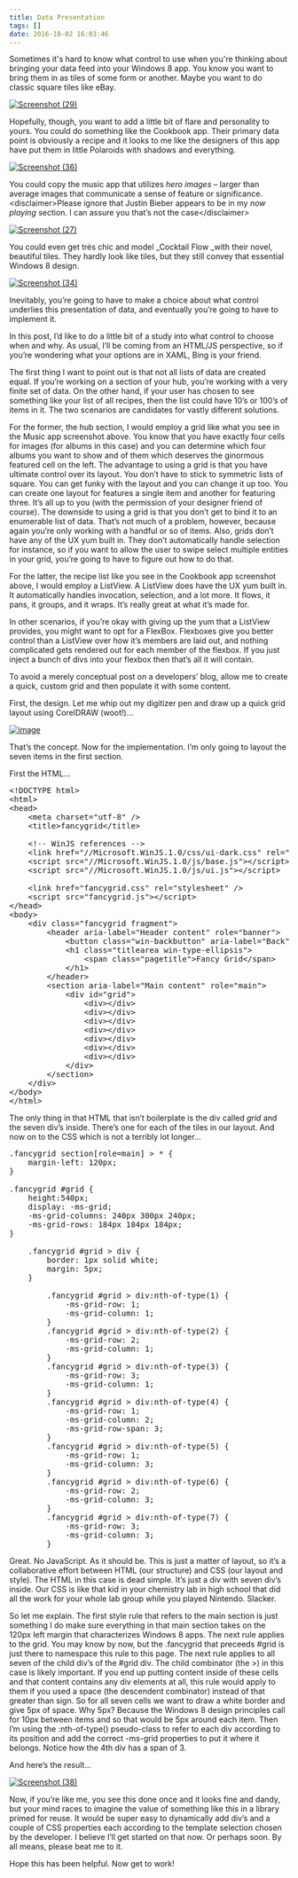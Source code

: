 ```yaml
---
title: Data Presentation
tags: []
date: 2016-10-02 16:03:46
---
```


Sometimes it&#39;s hard to know what control to use when you&#39;re thinking about bringing your data feed into your Windows 8 app. You know you want to bring them in as tiles of some form or another. Maybe you want to do classic square tiles like eBay.

[![](http://codefoster.blob.core.windows.net/site/image/b38b74f11a0e4a2c8bc27797672fc6fb/datapresentation_01_1.png "Screenshot (29)")](http://{fix}/image.axd?picture=Windows-Live-Writer/2d63a4248098/489A76C9/Screenshot-29.png)

Hopefully, though, you want to add a little bit of flare and personality to yours. You could do something like the Cookbook app. Their primary data point is obviously a recipe and it looks to me like the designers of this app have put them in little Polaroids with shadows and everything.

[![](http://codefoster.blob.core.windows.net/site/image/e245ee734494425bae4efa25d6749a94/datapresentation_02_1.png "Screenshot (36)")](http://{fix}/image.axd?picture=Windows-Live-Writer/2d63a4248098/2330835B/Screenshot-36.png)

You could copy the music app that utilizes _hero images_ &ndash; larger than average images that communicate a sense of feature or significance. &lt;disclaimer&gt;Please ignore that Justin Bieber appears to be in my _now playing_ section. I can assure you that&rsquo;s not the case&lt;/disclaimer&gt;

[![](http://codefoster.blob.core.windows.net/site/image/75fd3ed222e44941a7d1294053c35dcf/datapresentation_03_1.png "Screenshot (27)")](http://{fix}/image.axd?picture=Windows-Live-Writer/2d63a4248098/08C06A77/Screenshot-27.png)

You could even get tr&eacute;s chic and model _Cocktail Flow _with their novel, beautiful tiles. They hardly look like tiles, but they still convey that essential Windows 8 design.

[![](http://codefoster.blob.core.windows.net/site/image/9f5326cca46a4cc885fdfa201255dba5/datapresentation_04_1.png "Screenshot (34)")](http://{fix}/image.axd?picture=Windows-Live-Writer/2d63a4248098/055ED2CF/Screenshot-34.png)

Inevitably, you&rsquo;re going to have to make a choice about what control underlies this presentation of data, and eventually you&rsquo;re going to have to implement it.

In this post, I&rsquo;d like to do a little bit of a study into what control to choose when and why. As usual, I&rsquo;ll be coming from an HTML/JS perspective, so if you&rsquo;re wondering what your options are in XAML, Bing is your friend.

The first thing I want to point out is that not all lists of data are created equal. If you&rsquo;re working on a section of your hub, you&rsquo;re working with a very finite set of data. On the other hand, if your user has chosen to see something like your list of all recipes, then the list could have 10&rsquo;s or 100&rsquo;s of items in it. The two scenarios are candidates for vastly different solutions.

For the former, the hub section, I would employ a grid like what you see in the Music app screenshot above. You know that you have exactly four cells for images (for albums in this case) and you can determine which four albums you want to show and of them which deserves the ginormous featured cell on the left. The advantage to using a grid is that you have ultimate control over its layout. You don&rsquo;t have to stick to symmetric lists of square. You can get funky with the layout and you can change it up too. You can create one layout for features a single item and another for featuring three. It&rsquo;s all up to you (with the permission of your designer friend of course). The downside to using a grid is that you don&rsquo;t get to bind it to an enumerable list of data. That&rsquo;s not much of a problem, however, because again you&rsquo;re only working with a handful or so of items. Also, grids don&rsquo;t have any of the UX yum built in. They don&rsquo;t automatically handle selection for instance, so if you want to allow the user to swipe select multiple entities in your grid, you&rsquo;re going to have to figure out how to do that.

For the latter, the recipe list like you see in the Cookbook app screenshot above, I would employ a ListView. A ListView does have the UX yum built in. It automatically handles invocation, selection, and a lot more. It flows, it pans, it groups, and it wraps. It&rsquo;s really great at what it&rsquo;s made for.

In other scenarios, if you&rsquo;re okay with giving up the yum that a ListView provides, you might want to opt for a FlexBox. Flexboxes give you better control than a ListView over how it&rsquo;s members are laid out, and nothing complicated gets rendered out for each member of the flexbox. If you just inject a bunch of divs into your flexbox then that&rsquo;s all it will contain.

To avoid a merely conceptual post on a developers&rsquo; blog, allow me to create a quick, custom grid and then populate it with some content.

First, the design. Let me whip out my digitizer pen and draw up a quick grid layout using CorelDRAW (woot!)&hellip;

[![](http://codefoster.blob.core.windows.net/site/image/e494eac3dc684369b11f815825161b88/datapresentation_05_1.png "image")](http://{fix}/image.axd?picture=Windows-Live-Writer/2d63a4248098/75FB4AF2/image.png)

That&rsquo;s the concept. Now for the implementation. I&rsquo;m only going to layout the seven items in the first section.

First the HTML&hellip;

<pre class="brush: xml; highlight: [24-32];">
&lt;!DOCTYPE html&gt;
&lt;html&gt;
&lt;head&gt;
    &lt;meta charset=&quot;utf-8&quot; /&gt;
    &lt;title&gt;fancygrid&lt;/title&gt;

    &lt;!-- WinJS references --&gt;
    &lt;link href=&quot;//Microsoft.WinJS.1.0/css/ui-dark.css&quot; rel=&quot;stylesheet&quot; /&gt;
    &lt;script src=&quot;//Microsoft.WinJS.1.0/js/base.js&quot;&gt;&lt;/script&gt;
    &lt;script src=&quot;//Microsoft.WinJS.1.0/js/ui.js&quot;&gt;&lt;/script&gt;

    &lt;link href=&quot;fancygrid.css&quot; rel=&quot;stylesheet&quot; /&gt;
    &lt;script src=&quot;fancygrid.js&quot;&gt;&lt;/script&gt;
&lt;/head&gt;
&lt;body&gt;
    &lt;div class=&quot;fancygrid fragment&quot;&gt;
        &lt;header aria-label=&quot;Header content&quot; role=&quot;banner&quot;&gt;
            &lt;button class=&quot;win-backbutton&quot; aria-label=&quot;Back&quot; disabled type=&quot;button&quot;&gt;&lt;/button&gt;
            &lt;h1 class=&quot;titlearea win-type-ellipsis&quot;&gt;
                &lt;span class=&quot;pagetitle&quot;&gt;Fancy Grid&lt;/span&gt;
            &lt;/h1&gt;
        &lt;/header&gt;
        &lt;section aria-label=&quot;Main content&quot; role=&quot;main&quot;&gt;
            &lt;div id=&quot;grid&quot;&gt;
                &lt;div&gt;&lt;/div&gt;
                &lt;div&gt;&lt;/div&gt;
                &lt;div&gt;&lt;/div&gt;
                &lt;div&gt;&lt;/div&gt;
                &lt;div&gt;&lt;/div&gt;
                &lt;div&gt;&lt;/div&gt;
                &lt;div&gt;&lt;/div&gt;
            &lt;/div&gt;
        &lt;/section&gt;
    &lt;/div&gt;
&lt;/body&gt;
&lt;/html&gt;</pre>

The only thing in that HTML that isn&rsquo;t boilerplate is the div called _grid_ and the seven div&rsquo;s inside. There&rsquo;s one for each of the tiles in our layout. And now on to the CSS which is not a terribly lot longer&hellip;

<pre class="brush: css;">
.fancygrid section[role=main] &gt; * {
    margin-left: 120px;
}

.fancygrid #grid {
    height:540px;
    display: -ms-grid;
    -ms-grid-columns: 240px 300px 240px;
    -ms-grid-rows: 184px 184px 184px;
}

    .fancygrid #grid &gt; div {
        border: 1px solid white;
        margin: 5px;
    }

        .fancygrid #grid &gt; div:nth-of-type(1) {
            -ms-grid-row: 1;
            -ms-grid-column: 1;
        }
        .fancygrid #grid &gt; div:nth-of-type(2) {
            -ms-grid-row: 2;
            -ms-grid-column: 1;
        }
        .fancygrid #grid &gt; div:nth-of-type(3) {
            -ms-grid-row: 3;
            -ms-grid-column: 1;
        }
        .fancygrid #grid &gt; div:nth-of-type(4) {
            -ms-grid-row: 1;
            -ms-grid-column: 2;
            -ms-grid-row-span: 3;
        }
        .fancygrid #grid &gt; div:nth-of-type(5) {
            -ms-grid-row: 1;
            -ms-grid-column: 3;
        }
        .fancygrid #grid &gt; div:nth-of-type(6) {
            -ms-grid-row: 2;
            -ms-grid-column: 3;
        }
        .fancygrid #grid &gt; div:nth-of-type(7) {
            -ms-grid-row: 3;
            -ms-grid-column: 3;
        }</pre>

Great. No JavaScript. As it should be. This is just a matter of layout, so it&rsquo;s a collaborative effort between HTML (our structure) and CSS (our layout and style). The HTML in this case is dead simple. It&rsquo;s just a div with seven div&rsquo;s inside. Our CSS is like that kid in your chemistry lab in high school that did all the work for your whole lab group while you played Nintendo. Slacker.

So let me explain. The first style rule that refers to the main section is just something I do make sure everything in that main section takes on the 120px left margin that characterizes Windows 8 apps. The next rule applies to the grid. You may know by now, but the .fancygrid that preceeds #grid is just there to namespace this rule to this page. The next rule applies to all seven of the child div&rsquo;s of the #grid div. The child combinator (the &gt;) in this case is likely important. If you end up putting content inside of these cells and that content contains any div elements at all, this rule would apply to them if you used a space (the descendent combinator) instead of that greater than sign. So for all seven cells we want to draw a white border and give 5px of space. Why 5px? Because the Windows 8 design principles call for 10px between items and so that would be 5px around each item. Then I&rsquo;m using the :nth-of-type() pseudo-class to refer to each div according to its position and add the correct -ms-grid properties to put it where it belongs. Notice how the 4th div has a span of 3.

And here&rsquo;s the result&hellip;

[![](http://codefoster.blob.core.windows.net/site/image/d98c1b9c30fa4902b48faeea0adb24b3/datapresentation_06_1.png "Screenshot (38)")](http://{fix}/image.axd?picture=Windows-Live-Writer/2d63a4248098/31FF30DE/Screenshot-38.png)

Now, if you&rsquo;re like me, you see this done once and it looks fine and dandy, but your mind races to imagine the value of something like this in a library primed for reuse. It would be super easy to dynamically add div&rsquo;s and a couple of CSS properties each according to the template selection chosen by the developer. I believe I&rsquo;ll get started on that now. Or perhaps soon. By all means, please beat me to it.

Hope this has been helpful. Now get to work!